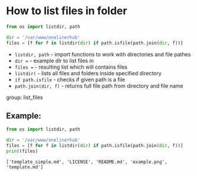 # How to list files in folder

```python
from os import listdir, path

dir = '/var/www/onelinerhub'
files = [f for f in listdir(dir) if path.isfile(path.join(dir, f))]
```

- `listdir, path` - import functions to work with directories and file pathes
- `dir =` - example dir to list files in
- `files =` - resulting list which will contains files
- `listdir(` - lists all files and folders inside specified directory
- `if path.isfile` - checks if given path is a file
- `path.join(dir, f)` - returns full file path from directory and file name

group: list_files

## Example: 
```python
from os import listdir, path

dir = '/var/www/onelinerhub'
files = [f for f in listdir(dir) if path.isfile(path.join(dir, f))]
print(files)
```
```
['template_simple.md', 'LICENSE', 'README.md', 'example.png', 'template.md']

```
